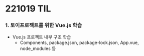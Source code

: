 # 221019 TIL
### 1. 토이프로젝트를 위한 Vue.js 학습
* Vue.js 프로젝트 내부 구조 학습
    * Components, package.json, package-lock.json, App.vue, node_modules 등